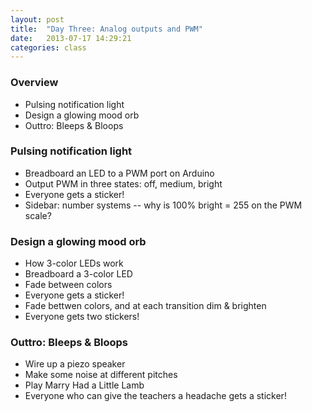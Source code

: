 ```yaml
---
layout: post
title:  "Day Three: Analog outputs and PWM"
date:   2013-07-17 14:29:21
categories: class
---
```


### Overview

* Pulsing notification light
* Design a glowing mood orb
* Outtro: Bleeps & Bloops

### Pulsing notification light

* Breadboard an LED to a PWM port on Arduino
* Output PWM in three states: off, medium, bright
* Everyone gets a sticker!
* Sidebar: number systems -- why is 100% bright = 255 on the PWM scale?

### Design a glowing mood orb

* How 3-color LEDs work
* Breadboard a 3-color LED
* Fade between colors
* Everyone gets a sticker!
* Fade bettwen colors, and at each transition dim & brighten
* Everyone gets two stickers!

### Outtro: Bleeps & Bloops

* Wire up a piezo speaker
* Make some noise at different pitches
* Play Marry Had a Little Lamb
* Everyone who can give the teachers a headache gets a sticker!

